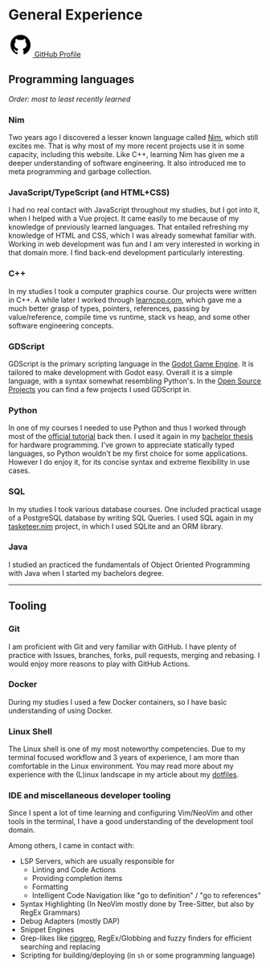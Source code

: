 [creationTime]:- "Feb 13. 2023"
[lastWriteTime]:- "Feb 25. 2023"

# General Experience

<a href="https://github.com/aMOPel">
<img src="assets/icons8-github.svg" alt="GitHub" class="inline m-1 dark:invert">
GitHub Profile</a>

## Programming languages 

*Order: most to least recently learned*

### Nim 
Two years ago I discovered a lesser known language called [Nim](https://nim-lang.org/),
which still excites me.
That is why most of my more recent projects use it in some capacity,
including this website. 
Like C++, learning Nim has given me a deeper understanding of software engineering.
It also introduced me to meta programming and garbage collection.

### JavaScript/TypeScript (and HTML+CSS) 
I had no real contact with JavaScript throughout my studies, 
but I got into it, when I helped with a Vue project. 
It came easily to me because of my knowledge of previously learned languages. 
That entailed refreshing my knowledge of HTML and CSS, which I was already 
somewhat familiar with.
Working in web development was fun and I am very interested in working in that domain more.
I find back-end development particularly interesting.

### C++ 
In my studies I took a computer graphics course.
Our projects were written in C++.
A while later I worked through [learncpp.com](https://www.learncpp.com/), 
which gave me a much better grasp of
types, pointers, references, passing by value/reference, 
compile time vs runtime, stack vs heap, and some other 
software engineering concepts.

### GDScript
GDScript is the primary scripting language in 
the [Godot Game Engine](https://godotengine.org/).
It is tailored to make development with Godot easy.
Overall it is a simple language, with a syntax somewhat resembling Python's.
In the [Open Source Projects](#/open_source_projects) you can find a few projects I used GDScript in.

### Python 
In one of my courses I needed to use Python and thus I worked through 
most of the [official tutorial](https://docs.python.org/3/tutorial/index.html) back then. 
I used it again in my [bachelor thesis](#/fomu_trng) for hardware programming. 
I've grown to appreciate statically typed languages, so Python wouldn't be my
first choice for some applications.
However I do enjoy it, for its concise syntax and extreme flexibility in
use cases.

### SQL 
In my studies I took various database courses.
One included practical usage of a PostgreSQL database by writing SQL Queries.
I used SQL again in my [tasketeer.nim](#/tasketeer_nim) project,
in which I used SQLite and an ORM library. 

### Java 
I studied an practiced the fundamentals of Object Oriented Programming with 
Java when I started my bachelors degree.

---

## Tooling

### Git 
I am proficient with Git and very familiar with GitHub.
I have plenty of practice with Issues,
branches, forks, pull requests, merging and rebasing.
I would enjoy more reasons to play with GitHub Actions.

### Docker 
During my studies I used a few Docker containers,
so I have basic understanding of using Docker.

### Linux Shell 
The Linux shell is one of my most noteworthy competencies.
Due to my terminal focused workflow and 3 years of experience,
I am more than comfortable in the Linux environment.
You may read more about my experience with the (L)inux landscape in
my article about my [dotfiles](#/dotfiles).

### IDE and miscellaneous developer tooling
Since I spent a lot of time learning and configuring Vim/NeoVim and other tools
in the terminal, I have a good understanding of the development tool domain.

Among others, I came in contact with:
- LSP Servers, which are usually responsible for 
  - Linting and Code Actions
  - Providing completion items
  - Formatting
  - Intelligent Code Navigation like "go to definition" / "go to references"
- Syntax Highlighting (In NeoVim mostly done by Tree-Sitter, but also by RegEx Grammars)
- Debug Adapters (mostly DAP)
- Snippet Engines
- Grep-likes like [ripgrep](https://github.com/BurntSushi/ripgrep), RegEx/Globbing and fuzzy finders for efficient searching and replacing
- Scripting for building/deploying (in `sh` or some programming language)
